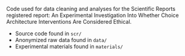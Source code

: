 Code used for data cleaning and analyses for the Scientific Reports registered report: An Experimental Investigation Into Whether Choice Architecture Interventions Are Considered Ethical. 

- Source code found in `scr/`
- Anonymized raw data found in `data/`
- Experimental materials found in `materials/`
